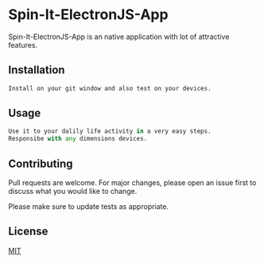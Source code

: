 # Spin-It-ElectronJS-App

Spin-It-ElectronJS-App is an native application with lot of attractive features.

## Installation

```bash
Install on your git window and also test on your devices.
```

## Usage

```python
Use it to your dalily life activity in a very easy steps.
Responsibe with any dimensions devices.
```

## Contributing
Pull requests are welcome. For major changes, please open an issue first to discuss what you would like to change.

Please make sure to update tests as appropriate.

## License
[MIT](https://choosealicense.com/licenses/mit/)
